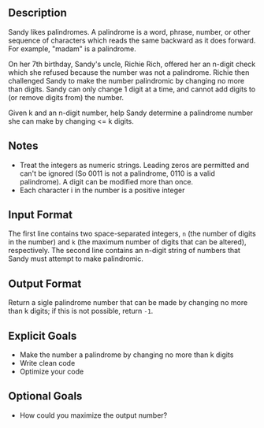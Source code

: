 Description
----

Sandy likes palindromes. A palindrome is a word, phrase, number, or other sequence of characters which reads the same backward as it does forward. For example, "madam" is a palindrome.

On her 7th birthday, Sandy's uncle, Richie Rich, offered her an n-digit check which she refused because the number was not a palindrome. Richie then challenged Sandy to make the number palindromic by changing no more than  digits. Sandy can only change 1 digit at a time, and cannot add digits to (or remove digits from) the number.

Given k and an n-digit number, help Sandy determine a palindrome number she can make by changing <= k digits.

Notes
----

- Treat the integers as numeric strings. Leading zeros are permitted and can't be ignored (So 0011 is not a palindrome, 0110 is a valid palindrome). A digit can be modified more than once.
- Each character i in the number is a positive integer

Input Format
----

The first line contains two space-separated integers, `n` (the number of digits in the number) and `k` (the maximum number of digits that can be altered), respectively.
The second line contains an n-digit string of numbers that Sandy must attempt to make palindromic.


Output Format
----

Return a sigle palindrome number that can be made by changing no more than k digits; if this is not possible, return `-1`.


Explicit Goals
----

- Make the number a palindrome by changing no more than k digits
- Write clean code
- Optimize your code

Optional Goals
----

- How could you maximize the output number?
